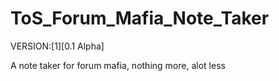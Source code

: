 ToS_Forum_Mafia_Note_Taker
==========================
VERSION:[1][0.1 Alpha]

A note taker for forum mafia, nothing more, alot less

[1]: https://github.com/Coolway99/ToS_Forum_Mafia_Note_Taker/releases/tag/alpha-v0.1
